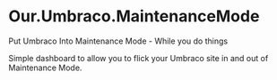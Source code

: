 # Our.Umbraco.MaintenanceMode
Put Umbraco Into Maintenance Mode - While you do things

Simple dashboard to allow you to flick your Umbraco site in and out of Maintenance Mode. 



